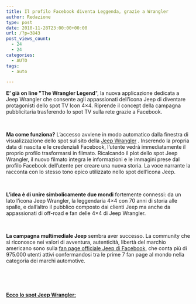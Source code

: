 ```yaml
---
title: Il profilo Facebook diventa Leggenda, grazie a Wrangler
author: Redazione
type: post
date: 2010-11-28T23:00:00+00:00
url: /?p=3843
post_views_count:
  - 24
  - 24
categories:
  - AUTO
tags:
  - auto

---
```

**E&rsquo; gi&agrave; on line "The Wrangler Legend**", la nuova applicazione dedicata a Jeep Wrangler che consente agli appassionati dell&rsquo;icona Jeep di diventare protagonisti dello spot TV Icon 4&#215;4. Riprende il concept della campagna pubblicitaria trasferendo lo spot TV sulla rete grazie a Facebook.

&nbsp;

**Ma come funziona?** L&rsquo;accesso avviene in modo automatico dalla finestra di visualizzazione dello spot sul sito della [Jeep Wrangler][1] . Inserendo la propria data di nascita e le credenziali Facebook, l&rsquo;utente vedr&agrave; immediatamente il proprio profilo trasformarsi in filmato. Ricalcando il plot dello spot Jeep Wrangler, il nuovo filmato integra le informazioni e le immagini prese dal profilo Facebook dell&rsquo;utente per creare una nuova storia. La voce narrante la racconta con lo stesso tono epico utilizzato nello spot dell&rsquo;icona Jeep.

&nbsp;

**L&rsquo;idea &egrave; di unire simbolicamente due mondi** fortemente connessi: da un lato l&rsquo;icona Jeep Wrangler, la leggendaria 4&#215;4 con 70 anni di storia alle spalle, e dall&rsquo;altro il pubblico composto dai clienti Jeep ma anche da appassionati di off&#45;road e fan delle 4&#215;4 di Jeep Wrangler.

&nbsp;

**La campagna multimediale Jeep** sembra aver successo. La community che si riconosce nei valori di avventura, autenticit&agrave;, libert&agrave; del marchio americano sono sulla [fan page officiale Jeep di Facebook][2], che conta pi&ugrave; di 975.000 utenti attivi confermandosi tra le prime 7 fan page al mondo nella categoria dei marchi automotive.

<p style="text&#45;align: center;">
  &nbsp;
</p>

<p style="text&#45;align: center;">
  &nbsp;
</p>

<u><strong>Ecco lo spot Jeep Wrangler:</strong></u>

&nbsp;

 [1]: https://www.jeepwrangler.it
 [2]: https://www.facebook.com/jeep